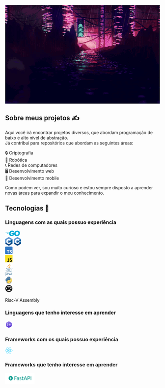 <picture>
  <source media="(prefers-color-scheme: light)" srcset="./japanese-morning-city.gif">
  <source media="(prefers-color-scheme: dark)" srcset="./chinese-night-city.gif">
  <img src="./chinese-night-city.gif" alt="Banner" width="640" height="320"/>
</picture>

## Sobre meus projetos ✍

Aqui você irá encontrar projetos diversos, que abordam programação de baixo e alto nível de abstração.\
Já contribuí para repositórios que abordam as seguintes áreas:

🔒 Criptografia\
🤖 Robótica\
📞 Redes de computadores\
🖥 Desenvolvimento web\
📱 Desenvolvimento mobile

Como podem ver, sou muito curioso e estou sempre disposto a aprender novas áreas para expandir o meu conhecimento.

## Tecnologias 🔬

### Linguagens com as quais possuo experiência
<div>
  <img src="logos/go-logo.png" width="48" height="18"/>
</div>
<div>
  <img src="logos/c-logo.png" width="24" height="28"/> <img src="logos/cpp-logo.png" width="24" height="28"/>
</div>
<div>
  <img src="logos/ts-logo.png" width="24" height="24"/>
</div>
<div>
  <img src="logos/js-logo.png" width="24" height="24"/>
</div>
<div>
  <img src="logos/java-logo.png" width="24" height="40"/>
</div>  
<div>
  <img src="logos/python-logo.png" width="24" height="24"/>
</div>
<div>
  <img src="logos/rust-logo.png" width="24" height="24"/>
</div>
<div>
  <p>Risc-V Assembly</p> 
</div>

### Linguagens que tenho interesse em aprender
<div>
  <img src="logos/csharp-logo.png" width="24" height="24"/> 
</div>

### Frameworks com os quais possuo experiência
<div>
  <img src="logos/react-logo.png" width="24" height="20"/>
</div>

### Frameworks que tenho interesse em aprender
<div>
  <img src="logos/fastapi-logo.png" width="96" height="36"/>
</div>
